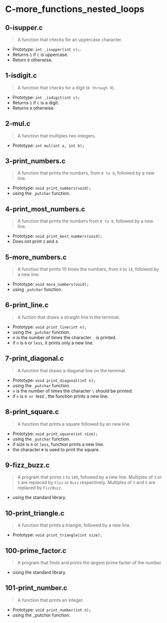 # C-more_functions_nested_loops
## 0-isupper.c
>A function that checks for an uppercase character.

- Prototype: `int _isupper(int c);`.
- Returns `1` if `c` is uppercase.
- Return `0` otherwise.
## 1-isdigit.c
>A function that checks for a digit (`0 through 9`).

- Prototype: `int _isdigit(int c);`
- Returns `1` if `c` is a digit.
- Returns `0` otherwise.
## 2-mul.c
>A function that multiples two integers.

- Prototype: `int mul(int a, int b);`
## 3-print_numbers.c
>A function that prints the numbers, from `0 to 9`, followed by a new line.

- Prototype: `void print_numbers(void);`
- using the `_putchar` function.
## 4-print_most_numbers.c
>A function that prints the numbers from `0 to 9`, followed by a new line.

- Prototype: `void print_most_numbers(void);`
- Does not print `2` and `4`.
## 5-more_numbers.c
>A function that prints 10 times the numbers, from `0` to `14`, followed by a new line.

- Prototype: `void more_numbers(void);`
- using `_putchar` function.
## 6-print_line.c
>A fuction that draws a straight line in the terminal.

- Prototype: `void print_line(int n);`
- using the `_putchar` function.
- n is the number of times the character `_` is printed.
- if `n` is `0` or `less`, it prints only a new line.
## 7-print_diagonal.c
>A function that draws a diagonal line on the terminal.

- Prototype: `void print_diagonal(int n);`
- using the `_putchar` function.
- `n` is the number of times the character `\` should be printed.
- if `n` is `0 or `less`, the function prints a new line.
## 8-print_square.c
>A function that prints a square followed by an new line.

- Prototype: `void print_square(int size);`
- using the `_putchar` function.
- if size is `0` or `less`, function prints a new line.
- the character `#` is used to print the square.
## 9-fizz_buzz.c
  >A program that prints `1` to `100`, followed by a new line. Multiples of `3` or `5` are replaced by `Fizz` or `Buzz` respectively. Multiples of `3` and `5` are replaced by `FizzBuzz`.

- using the standard library.
## 10-print_triangle.c
>A function that prints a triangle, followed by a new line.

- Prototype: `void print_triangle(int size);`

## 100-prime_factor.c
>A program that finds and prints the largest prime facter of the number

- using the standard library.
## 101-print_number.c
>A function that prints an integer.

- Prototype: `void print_number(int n);`
- using the _putchar function.
